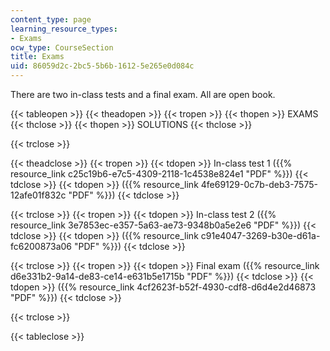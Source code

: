 ```yaml
---
content_type: page
learning_resource_types:
- Exams
ocw_type: CourseSection
title: Exams
uid: 86059d2c-2bc5-5b6b-1612-5e265e0d084c
---
```


There are two in-class tests and a final exam. All are open book.

{{< tableopen >}}
{{< theadopen >}}
{{< tropen >}}
{{< thopen >}}
EXAMS
{{< thclose >}}
{{< thopen >}}
SOLUTIONS
{{< thclose >}}

{{< trclose >}}

{{< theadclose >}}
{{< tropen >}}
{{< tdopen >}}
In-class test 1 ({{% resource_link c25c19b6-e7c5-4309-2118-1c4538e824e1 "PDF" %}})
{{< tdclose >}}
{{< tdopen >}}
({{% resource_link 4fe69129-0c7b-deb3-7575-12afe01f832c "PDF" %}})
{{< tdclose >}}

{{< trclose >}}
{{< tropen >}}
{{< tdopen >}}
In-class test 2 ({{% resource_link 3e7853ec-e357-5a63-ae73-9348b0a5e2e6 "PDF" %}})
{{< tdclose >}}
{{< tdopen >}}
({{% resource_link c91e4047-3269-b30e-d61a-fc6200873a06 "PDF" %}})
{{< tdclose >}}

{{< trclose >}}
{{< tropen >}}
{{< tdopen >}}
Final exam ({{% resource_link d6e331b2-9a14-de83-ce14-e631b5e1715b "PDF" %}})
{{< tdclose >}}
{{< tdopen >}}
({{% resource_link 4cf2623f-b52f-4930-cdf8-d6d4e2d46873 "PDF" %}})
{{< tdclose >}}

{{< trclose >}}

{{< tableclose >}}